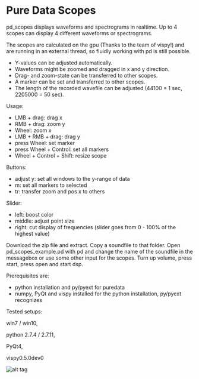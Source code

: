 # Pure Data Scopes

pd_scopes displays waveforms and spectrograms in realtime.
Up to 4 scopes can display 4 different waveforms or spectrograms.

The scopes are calculated on the gpu (Thanks to the team of vispy!) and are running in an external thread, so fluidly working with pd is still possible.

- Y-values can be adjusted automatically.
- Waveforms might be zoomed and dragged in x and y direction.
- Drag- and zoom-state can be transferred to other scopes.
- A marker can be set and transferred to other scopes.
- The length of the recorded wavefile can be adjusted (44100 = 1 sec, 2205000 = 50 sec). 

Usage:
* LMB + drag:    drag x
* RMB + drag:    zoom y
* Wheel: zoom x
* LMB + RMB + drag: drag y
* press Wheel: set marker
* press Wheel + Control: set all markers
* Wheel + Control + Shift: resize scope

Buttons: 
* adjust y: set all windows to the y-range of data 
* m: set all markers to selected
* tr: transfer zoom and pos x to others 

Slider: 
* left: boost color 
* middle: adjust point size 
* right: cut display of frequencies (slider goes from 0 - 100% of the highest value)



Download the zip file and extract.
Copy a soundfile to that folder.
Open pd_scopes_example.pd with pd and change the name of the soundfile in the messagebox or use some other input for the scopes.
Turn up volume, press start, press open and start dsp.


Prerequisites are:
- python installation and py/pyext for puredata
- numpy, PyQt and vispy installed for the python installation, py/pyext recognizes
 

Tested setups:

win7 / win10, 

python 2.7.4 / 2.7.11, 

PyQt4, 

vispy0.5.0dev0



![alt tag](https://github.com/XRoemer/Pure-Data-Realtime-Scopes/blob/master/images/scope_and_spectogram2.png)


